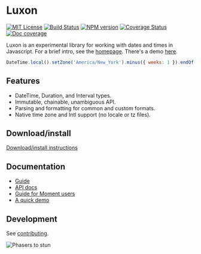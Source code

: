 # Luxon

[![MIT License][license-image]][license] [![Build Status][travis-image]][travis-url] [![NPM version][npm-version-image]][npm-url] [![Coverage Status][test-coverage-image]][test-coverage-url] [![Doc coverage][doc-coverage-image]][doc-url]

Luxon is an experimental library for working with dates and times in Javascript. For a brief intro, see the [homepage](https://moment.github.io/luxon). There's a demo [here](https://moment.github.io/luxon/demo/global.html).

```js
DateTime.local().setZone('America/New_York').minus({ weeks: 1 }).endOf('day').toISO();
```
## Features
 * DateTime, Duration, and Interval types.
 * Immutable, chainable, unambiguous API.
 * Parsing and formatting for common and custom formats.
 * Native time zone and Intl support (no locale or tz files).

## Download/install

[Download/install instructions](https://moment.github.io/luxon/docs/manual/design/install.html)

## Documentation

* [Guide][doc-url]
* [API docs](https://moment.github.io/luxon/docs/identifiers.html)
* [Guide for Moment users](https://moment.github.io/luxon/docs/manual/faq/moment.html)
* [A quick demo](https://moment.github.io/luxon/demo/global.html)

## Development

See [contributing](contributing.md).

![Phasers to stun][phasers-image]

[license-image]: http://img.shields.io/badge/license-MIT-blue.svg
[license]: license.txt

[travis-url]: http://travis-ci.org/moment/luxon
[travis-image]: https://api.travis-ci.org/moment/luxon.svg?branch=master

[npm-url]: https://npmjs.org/package/luxon
[npm-version-image]: https://badge.fury.io/js/luxon.svg

[doc-url]: https://moment.github.io/luxon/docs/
[doc-coverage-image]: https://moment.github.io/luxon/docs/badge.svg

[test-coverage-url]: https://coveralls.io/github/moment/luxon?branch=master
[test-coverage-image]: https://coveralls.io/repos/github/moment/luxon/badge.svg?branch=master

[phasers-image]: https://img.shields.io/badge/phasers-stun-brightgreen.svg
